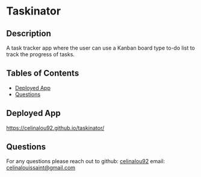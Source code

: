 # Taskinator

## Description 
A task tracker app where the user can use a Kanban board type to-do list to track the progress of tasks.


## Tables of Contents
* [Deployed App](#deployed-app)
* [Questions](#questions)




## Deployed App
https://celinalou92.github.io/taskinator/



## Questions
For any questions please reach out to 
github: [celinalou92](https://github.com/celinalou92)
email: celinalouissaint@gmail.com


